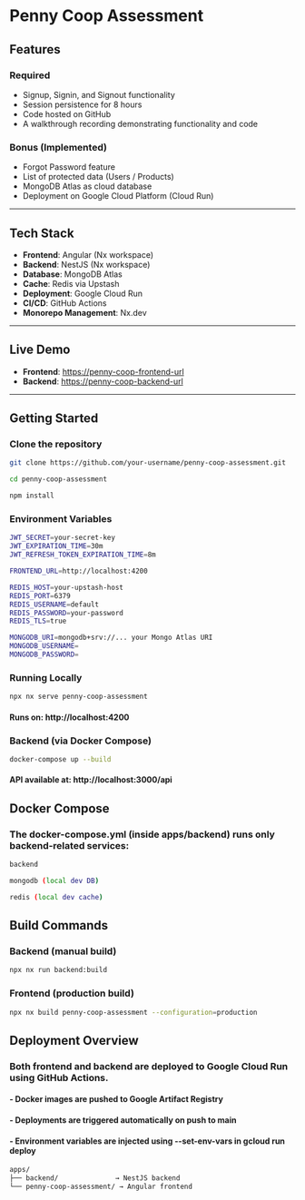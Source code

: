# Penny Coop Assessment

## Features

### Required

- Signup, Signin, and Signout functionality
- Session persistence for 8 hours
- Code hosted on GitHub
- A walkthrough recording demonstrating functionality and code

### Bonus (Implemented)

- Forgot Password feature
- List of protected data (Users / Products)
- MongoDB Atlas as cloud database
- Deployment on Google Cloud Platform (Cloud Run)

---

## Tech Stack

- **Frontend**: Angular (Nx workspace)
- **Backend**: NestJS (Nx workspace)
- **Database**: MongoDB Atlas
- **Cache**: Redis via Upstash
- **Deployment**: Google Cloud Run
- **CI/CD**: GitHub Actions
- **Monorepo Management**: Nx.dev

---

## Live Demo

- **Frontend**: [https://penny-coop-frontend-url](<[https://penny-coop-frontend-url](https://penny-coop-frontend-678553266708.europe-west1.run.app/landing)>)
- **Backend**: [https://penny-coop-backend-url](<[https://penny-coop-backend-url](https://penny-coop-backend-678553266708.europe-west1.run.app)>)

---

## Getting Started

### Clone the repository

```bash
git clone https://github.com/your-username/penny-coop-assessment.git

cd penny-coop-assessment

npm install
```

### Environment Variables

```bash
JWT_SECRET=your-secret-key
JWT_EXPIRATION_TIME=30m
JWT_REFRESH_TOKEN_EXPIRATION_TIME=8m

FRONTEND_URL=http://localhost:4200

REDIS_HOST=your-upstash-host
REDIS_PORT=6379
REDIS_USERNAME=default
REDIS_PASSWORD=your-password
REDIS_TLS=true

MONGODB_URI=mongodb+srv://... your Mongo Atlas URI
MONGODB_USERNAME=
MONGODB_PASSWORD=
```

### Running Locally

```bash
npx nx serve penny-coop-assessment
```

#### Runs on: http://localhost:4200

### Backend (via Docker Compose)

```bash
docker-compose up --build
```

#### API available at: http://localhost:3000/api

## Docker Compose

### The docker-compose.yml (inside apps/backend) runs only backend-related services:

```bash
backend

mongodb (local dev DB)

redis (local dev cache)
```

## Build Commands

### Backend (manual build)

```bash
npx nx run backend:build
```

### Frontend (production build)

```bash
npx nx build penny-coop-assessment --configuration=production
```

## Deployment Overview

### Both frontend and backend are deployed to Google Cloud Run using GitHub Actions.

#### - Docker images are pushed to Google Artifact Registry

#### - Deployments are triggered automatically on push to main

#### - Environment variables are injected using --set-env-vars in gcloud run deploy

```bash
apps/
├── backend/              → NestJS backend
└── penny-coop-assessment/ → Angular frontend
```
